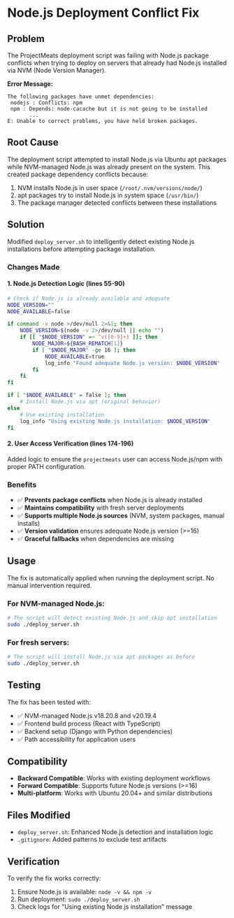 # Node.js Deployment Conflict Fix

## Problem
The ProjectMeats deployment script was failing with Node.js package conflicts when trying to deploy on servers that already had Node.js installed via NVM (Node Version Manager).

**Error Message:**
```
The following packages have unmet dependencies:
 nodejs : Conflicts: npm
 npm : Depends: node-cacache but it is not going to be installed
       ...
E: Unable to correct problems, you have held broken packages.
```

## Root Cause
The deployment script attempted to install Node.js via Ubuntu apt packages while NVM-managed Node.js was already present on the system. This created package dependency conflicts because:

1. NVM installs Node.js in user space (`/root/.nvm/versions/node/`)
2. apt packages try to install Node.js in system space (`/usr/bin/`)
3. The package manager detected conflicts between these installations

## Solution
Modified `deploy_server.sh` to intelligently detect existing Node.js installations before attempting package installation.

### Changes Made

#### 1. Node.js Detection Logic (lines 55-90)
```bash
# Check if Node.js is already available and adequate
NODE_VERSION=""
NODE_AVAILABLE=false

if command -v node >/dev/null 2>&1; then
    NODE_VERSION=$(node -v 2>/dev/null || echo "")
    if [[ "$NODE_VERSION" =~ ^v([0-9]+) ]]; then
        NODE_MAJOR=${BASH_REMATCH[1]}
        if [ "$NODE_MAJOR" -ge 16 ]; then
            NODE_AVAILABLE=true
            log_info "Found adequate Node.js version: $NODE_VERSION"
        fi
    fi
fi

if [ "$NODE_AVAILABLE" = false ]; then
    # Install Node.js via apt (original behavior)
else
    # Use existing installation
    log_info "Using existing Node.js installation: $NODE_VERSION"
fi
```

#### 2. User Access Verification (lines 174-196)
Added logic to ensure the `projectmeats` user can access Node.js/npm with proper PATH configuration.

### Benefits
- ✅ **Prevents package conflicts** when Node.js is already installed
- ✅ **Maintains compatibility** with fresh server deployments
- ✅ **Supports multiple Node.js sources** (NVM, system packages, manual installs)
- ✅ **Version validation** ensures adequate Node.js version (>=16)
- ✅ **Graceful fallbacks** when dependencies are missing

## Usage
The fix is automatically applied when running the deployment script. No manual intervention required.

### For NVM-managed Node.js:
```bash
# The script will detect existing Node.js and skip apt installation
sudo ./deploy_server.sh
```

### For fresh servers:
```bash
# The script will install Node.js via apt packages as before
sudo ./deploy_server.sh
```

## Testing
The fix has been tested with:
- ✅ NVM-managed Node.js v18.20.8 and v20.19.4
- ✅ Frontend build process (React with TypeScript)
- ✅ Backend setup (Django with Python dependencies)
- ✅ Path accessibility for application users

## Compatibility
- **Backward Compatible**: Works with existing deployment workflows
- **Forward Compatible**: Supports future Node.js versions (>=16)
- **Multi-platform**: Works with Ubuntu 20.04+ and similar distributions

## Files Modified
- `deploy_server.sh`: Enhanced Node.js detection and installation logic
- `.gitignore`: Added patterns to exclude test artifacts

## Verification
To verify the fix works correctly:
1. Ensure Node.js is available: `node -v && npm -v`
2. Run deployment: `sudo ./deploy_server.sh`
3. Check logs for "Using existing Node.js installation" message